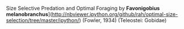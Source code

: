 Size Selective Predation and Optimal Foraging by __Favonigobius melanobranchus__](http://nbviewer.ipython.org/github/rah/optimal-size-selection/tree/master/ipython/) (Fowler, 1934) (Teleostei: Gobidae)

